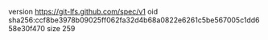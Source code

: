 version https://git-lfs.github.com/spec/v1
oid sha256:ccf8be3978b09025ff062fa32d4b68a0822e6261c5be567005c1dd658e30f470
size 259
